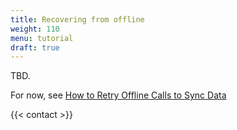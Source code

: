 ```yaml
---
title: Recovering from offline
weight: 110
menu: tutorial
draft: true
---
```


TBD.

For now, see [How to Retry Offline Calls to Sync Data](http://localhost:1313/articles/how-to-retry-offline-sync-data/)

{{< contact >}}